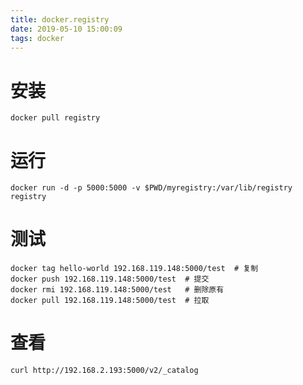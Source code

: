 ```yaml
---
title: docker.registry
date: 2019-05-10 15:00:09
tags: docker
---
```


# 安装

```
docker pull registry
```

<!---more-->

# 运行

```
docker run -d -p 5000:5000 -v $PWD/myregistry:/var/lib/registry registry
```

# 测试

```
docker tag hello-world 192.168.119.148:5000/test  # 复制
docker push 192.168.119.148:5000/test  # 提交
docker rmi 192.168.119.148:5000/test   # 删除原有
docker pull 192.168.119.148:5000/test  # 拉取
```

# 查看

```
curl http://192.168.2.193:5000/v2/_catalog
```

